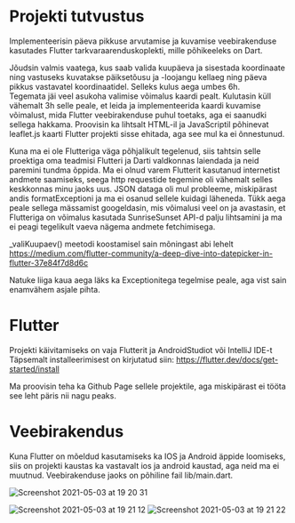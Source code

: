 # Projekti tutvustus

Implementeerisin päeva pikkuse arvutamise ja kuvamise veebirakenduse kasutades Flutter tarkvaraarenduskoplekti, mille põhikeeleks on Dart.

Jõudsin valmis vaatega, kus saab valida kuupäeva ja sisestada koordinaate ning vastuseks kuvatakse päiksetõusu ja -loojangu kellaeg ning päeva pikkus vastavatel koordinaatidel. Selleks kulus aega umbes 6h.  
Tegemata jäi veel asukoha valimise võimalus kaardi pealt. Kulutasin küll vähemalt 3h selle peale, et leida ja implementeerida kaardi kuvamise võimalust, mida Flutter veebirakenduse puhul toetaks, aga ei saanudki sellega hakkama. Proovisin ka lihtsalt HTML-il ja JavaScriptil põhinevat leaflet.js kaarti Flutter projekti sisse ehitada, aga see mul ka ei õnnestunud. 

Kuna ma ei ole Flutteriga väga põhjalikult tegelenud, siis tahtsin selle proektiga oma teadmisi Flutteri ja Darti valdkonnas laiendada ja neid paremini tundma õppida. Ma ei olnud varem Flutterit kasutanud internetist andmete saamiseks, seega http requestide tegemine oli vähemalt selles keskkonnas minu jaoks uus. JSON dataga oli mul probleeme, miskipärast andis formatExceptioni ja ma ei osanud sellele kuidagi läheneda. Tükk aega peale sellega mässamist googeldasin, mis võimalusi veel on ja avastasin, et Flutteriga on võimalus kasutada SunriseSunset API-d palju lihtsamini ja ma ei peagi tegelikult vaeva nägema andmete fetchimisega.

_valiKuupaev() meetodi koostamisel sain mõningast abi lehelt https://medium.com/flutter-community/a-deep-dive-into-datepicker-in-flutter-37e84f7d8d6c

Natuke liiga kaua aega läks ka Exceptionitega tegelmise peale, aga vist sain enamvähem asjale pihta.


# Flutter
Projekti käivitamiseks on vaja Flutterit ja AndroidStudiot või IntelliJ IDE-t
Täpsemalt installeerimisest on kirjutatud siin: https://flutter.dev/docs/get-started/install

Ma proovisin teha ka Github Page sellele projektile, aga miskipärast ei tööta see leht päris nii nagu peaks.


# Veebirakendus

Kuna Flutter on mõeldud kasutamiseks ka IOS ja Android äppide loomiseks, siis on projekti kaustas ka vastavalt ios ja android kaustad, aga neid ma ei muutnud. Veebirakenduse jaoks on põhiline fail lib/main.dart.

![Screenshot 2021-05-03 at 19 20 31](https://user-images.githubusercontent.com/56025134/116910484-5e08e580-ac4e-11eb-82aa-9cd219818866.png)

![Screenshot 2021-05-03 at 19 21 12](https://user-images.githubusercontent.com/56025134/116910491-5fd2a900-ac4e-11eb-9396-183c42d5d720.png)
![Screenshot 2021-05-03 at 19 21 22](https://user-images.githubusercontent.com/56025134/116910494-62cd9980-ac4e-11eb-8fda-e5bfd88298f9.png)

